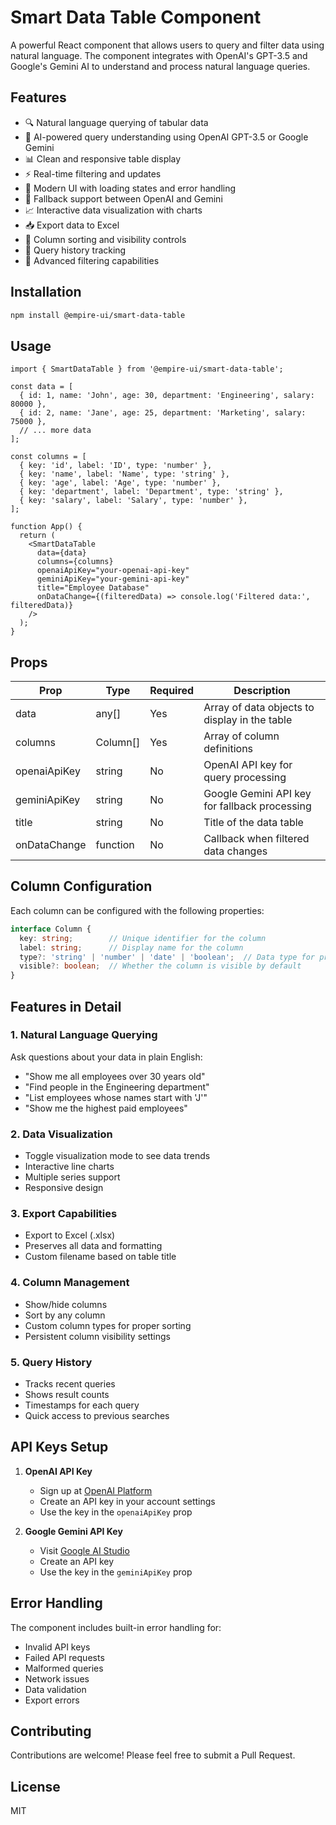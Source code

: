 # Smart Data Table Component

A powerful React component that allows users to query and filter data using natural language. The component integrates with OpenAI's GPT-3.5 and Google's Gemini AI to understand and process natural language queries.

## Features

- 🔍 Natural language querying of tabular data
- 🤖 AI-powered query understanding using OpenAI GPT-3.5 or Google Gemini
- 📊 Clean and responsive table display
- ⚡ Real-time filtering and updates
- 🎨 Modern UI with loading states and error handling
- 🔄 Fallback support between OpenAI and Gemini
- 📈 Interactive data visualization with charts
- 📥 Export data to Excel
- 🔄 Column sorting and visibility controls
- 📝 Query history tracking
- 🎯 Advanced filtering capabilities

## Installation

```bash
npm install @empire-ui/smart-data-table
```

## Usage

```tsx
import { SmartDataTable } from '@empire-ui/smart-data-table';

const data = [
  { id: 1, name: 'John', age: 30, department: 'Engineering', salary: 80000 },
  { id: 2, name: 'Jane', age: 25, department: 'Marketing', salary: 75000 },
  // ... more data
];

const columns = [
  { key: 'id', label: 'ID', type: 'number' },
  { key: 'name', label: 'Name', type: 'string' },
  { key: 'age', label: 'Age', type: 'number' },
  { key: 'department', label: 'Department', type: 'string' },
  { key: 'salary', label: 'Salary', type: 'number' },
];

function App() {
  return (
    <SmartDataTable
      data={data}
      columns={columns}
      openaiApiKey="your-openai-api-key"
      geminiApiKey="your-gemini-api-key"
      title="Employee Database"
      onDataChange={(filteredData) => console.log('Filtered data:', filteredData)}
    />
  );
}
```

## Props

| Prop | Type | Required | Description |
|------|------|----------|-------------|
| data | any[] | Yes | Array of data objects to display in the table |
| columns | Column[] | Yes | Array of column definitions |
| openaiApiKey | string | No | OpenAI API key for query processing |
| geminiApiKey | string | No | Google Gemini API key for fallback processing |
| title | string | No | Title of the data table |
| onDataChange | function | No | Callback when filtered data changes |

## Column Configuration

Each column can be configured with the following properties:

```typescript
interface Column {
  key: string;        // Unique identifier for the column
  label: string;      // Display name for the column
  type?: 'string' | 'number' | 'date' | 'boolean';  // Data type for proper sorting
  visible?: boolean;  // Whether the column is visible by default
}
```

## Features in Detail

### 1. Natural Language Querying
Ask questions about your data in plain English:
- "Show me all employees over 30 years old"
- "Find people in the Engineering department"
- "List employees whose names start with 'J'"
- "Show me the highest paid employees"

### 2. Data Visualization
- Toggle visualization mode to see data trends
- Interactive line charts
- Multiple series support
- Responsive design

### 3. Export Capabilities
- Export to Excel (.xlsx)
- Preserves all data and formatting
- Custom filename based on table title

### 4. Column Management
- Show/hide columns
- Sort by any column
- Custom column types for proper sorting
- Persistent column visibility settings

### 5. Query History
- Tracks recent queries
- Shows result counts
- Timestamps for each query
- Quick access to previous searches

## API Keys Setup

1. **OpenAI API Key**
   - Sign up at [OpenAI Platform](https://platform.openai.com)
   - Create an API key in your account settings
   - Use the key in the `openaiApiKey` prop

2. **Google Gemini API Key**
   - Visit [Google AI Studio](https://makersuite.google.com/app/apikey)
   - Create an API key
   - Use the key in the `geminiApiKey` prop

## Error Handling

The component includes built-in error handling for:
- Invalid API keys
- Failed API requests
- Malformed queries
- Network issues
- Data validation
- Export errors

## Contributing

Contributions are welcome! Please feel free to submit a Pull Request.

## License

MIT 